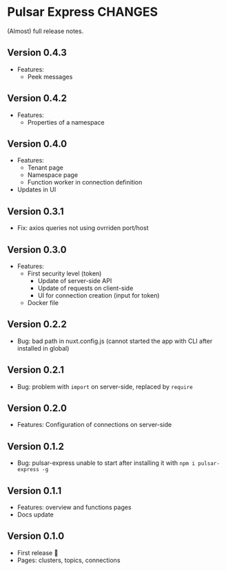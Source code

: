# Pulsar Express CHANGES

(Almost) full release notes.

## Version 0.4.3

* Features:
  * Peek messages


## Version 0.4.2

* Features:
  * Properties of a namespace


## Version 0.4.0

* Features:
  * Tenant page
  * Namespace page
  * Function worker in connection definition
* Updates in UI


## Version 0.3.1

* Fix: axios queries not using ovrriden port/host


## Version 0.3.0

* Features:
  * First security level (token)
    * Update of server-side API
    * Update of requests on client-side
    * UI for connection creation (input for token)
  * Docker file


## Version 0.2.2

* Bug: bad path in nuxt.config.js (cannot started the app with CLI after installed in global)


## Version 0.2.1

* Bug: problem with `import` on server-side, replaced by `require`


## Version 0.2.0

* Features: Configuration of connections on server-side


## Version 0.1.2

* Bug: pulsar-express unable to start after installing it with `npm i pulsar-express -g`


## Version 0.1.1

* Features: overview and functions pages
* Docs update


## Version 0.1.0

* First release :tada:
* Pages: clusters, topics, connections

